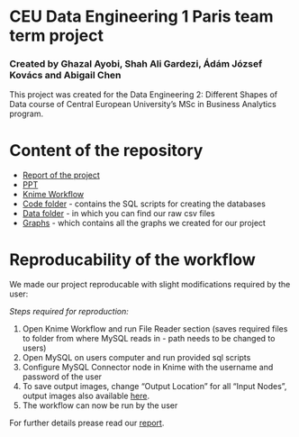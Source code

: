 # CEU Data Engineering 1 Paris team term project
### Created by Ghazal Ayobi, Shah Ali Gardezi, Ádám József Kovács and Abigail Chen

This project was created  for the Data Engineering 2: Different Shapes of Data course of Central European University’s MSc in Business Analytics program. 

# Content of the repository
* [Report of the project](https://github.com/kovaad/DE1_course/blob/main/Term2/Paris_team_term_project2_report.pdf)
* [PPT](https://github.com/kovaad/DE1_course/blob/main/Term2/DE1_Term2_Paris_presentation.pptx)
* [Knime Workflow](https://github.com/kovaad/DE1_course/blob/main/Term2/DE1_Term2_Paris_workflow.knwf) 
* [Code folder](https://github.com/kovaad/DE1_course/tree/main/Term2/code) - contains the SQL scripts for creating the databases
* [Data folder](https://github.com/kovaad/DE1_course/tree/main/Term2/raw_data) - in which you can find our raw csv files
* [Graphs](https://github.com/kovaad/DE1_course/tree/main/Term2/graphs) - which contains all the graphs we created for our project

# Reproducability of the workflow
We made our project reproducable with slight modifications required by the user:

*Steps required for reproduction:*
1. Open Knime Workflow and run File Reader section (saves required files to folder from where MySQL reads in - path needs to be changed to users)
2. Open MySQL on users computer and run provided sql scripts
3. Configure MySQL Connector node in Knime with the username and password of the user
4. To save output images, change “Output Location” for all “Input Nodes”, output images also available [here](https://github.com/ghazalayobi/de1/tree/main/Term2/graph).
5. The workflow can now be run by the user

For further details prease read our [report](https://github.com/kovaad/DE1_course/blob/main/Term2/Paris_team_term_project2_report.pdf).
